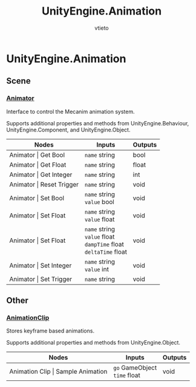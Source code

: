 ﻿---
title: UnityEngine.Animation
description: UnityEngine.Animation allowlist for Visual Scripting in Mesh.
ms.service: mesh
author: vtieto
ms.author: vinnietieto
ms.date: 10/14/2024
ms.topic: managed-reference
keywords: Microsoft Mesh, scripting, visual scripting, nodes, allowlist
---


# UnityEngine.Animation

## Scene

### [Animator](https://docs.unity3d.com/ScriptReference/Animator.html)

Interface to control the Mecanim animation system.

Supports additional properties and methods from UnityEngine.Behaviour, UnityEngine.Component, and UnityEngine.Object.

| Nodes | Inputs | Outputs |
|--------|------------|---------|
| Animator \| Get Bool |`name` string|bool|Returns the value of the given boolean parameter\.|
| Animator \| Get Float |`name` string|float|Returns the value of the given float parameter\.|
| Animator \| Get Integer |`name` string|int|Returns the value of the given integer parameter\.|
| Animator \| Reset Trigger |`name` string|void|Resets the value of the given trigger parameter\.|
| Animator \| Set Bool |`name` string<br>`value` bool|void|Sets the value of the given boolean parameter\.|
| Animator \| Set Float |`name` string<br>`value` float|void|Send float values to the Animator to affect transitions\.|
| Animator \| Set Float |`name` string<br>`value` float<br>`dampTime` float<br>`deltaTime` float|void|Send float values to the Animator to affect transitions\.|
| Animator \| Set Integer |`name` string<br>`value` int|void|Sets the value of the given integer parameter\.|
| Animator \| Set Trigger |`name` string|void|Sets the value of the given trigger parameter\.|

## Other

### [AnimationClip](https://docs.unity3d.com/ScriptReference/AnimationClip.html)

Stores keyframe based animations\.

Supports additional properties and methods from UnityEngine\.Object.

| Nodes | Inputs | Outputs |
|--------|------------|---------|
| Animation Clip \| Sample Animation |`go` GameObject<br>`time` float|void|Samples an animation at a given time for any animated properties\.|


